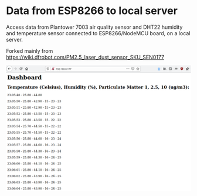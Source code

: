 # Data from ESP8266 to local server

Access data from Plantower 7003 air quality sensor and DHT22 humidity and temperature sensor connected to ESP8266/NodeMCU board, on a local server. 

Forked mainly from https://wiki.dfrobot.com/PM2.5_laser_dust_sensor_SKU_SEN0177

![Screenshot of local website showing data](Screenshot.png)
